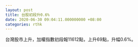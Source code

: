 ```yaml
---
layout: post
title: 台股初段升0.6%
date: 2020-06-30 09:04:11.000000000 +08:00
categories: rthk
---
```


台灣股市上升，加權指數初段報11612點，上升69點，升幅0.6%。
